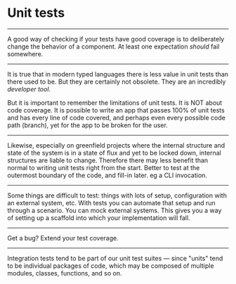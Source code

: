 # Unit tests

-----

A good way of checking if your tests have good coverage is to deliberately change the behavior of a component. At least one expectation _should_ fail somewhere.

-----

It is true that in modern typed languages there is less value in unit tests than there used to be. But they are certainly not obsolete. They are an incredibly _developer tool_.

But it is important to remember the limitations of unit tests. It is NOT about code coverage. It is possible to write an app that passes 100% of unit tests and has every line of code covered, and perhaps even every possible code path (branch), yet for the app to be broken for the user.

-----

Likewise, especially on greenfield projects where the internal structure and state of the system is in a state of flux and yet to be locked down, internal structures are liable to change. Therefore there may less benefit than normal to writing unit tests right from the start. Better to test at the outermost boundary of the code, and fill-in later. eg a CLI invocation.

----

Some things are difficult to test: things with lots of setup, configuration with an external system, etc. With tests you can automate that setup and run through a scenario. You can mock external systems. This gives you a way of setting up a scaffold into which your implementation will fall.

----

Get a bug? Extend your test coverage.


-----

Integration tests tend to be part of our unit test suites — since "units" tend to be individual packages of code, which may be composed of multiple modules, classes, functions, and so on.
